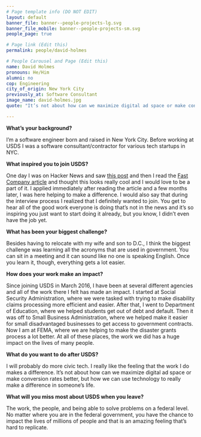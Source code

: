 ```yaml
---
# Page template info (DO NOT EDIT)
layout: default
banner_file: banner--people-projects-lg.svg
banner_file_mobile: banner--people-projects-sm.svg
people_page: true

# Page link (Edit this)
permalink: people/david-holmes

# People Carousel and Page (Edit this)
name: David Holmes
pronouns: He/Him
alumni: no
cop: Engineering
city_of_origin: New York City
previously_at: Software Consultant
image_name: david-holmes.jpg
quote: "It’s not about how can we maximize digital ad space or make conversion rates better, but how we can use technology to really make a difference in someone’s life."

---
```


**What’s your background?**

I’m a software engineer born and raised in New York City. Before working at USDS I was a software consultant/contractor for various tech startups in NYC.

**What inspired you to join USDS?**

One day I was on Hacker News and saw [this post](https://news.ycombinator.com/item?id=9719639) and then I read the [Fast Company article](https://www.fastcompany.com/3046756/obama-and-his-geeks) and thought this looks really cool and I would love to be a part of it. I applied immediately after reading the article and a few months later, I was here helping to make a difference. I would also say that during the interview process I realized that I definitely wanted to join. You get to hear all of the good work everyone is doing that’s not in the news and it’s so inspiring you just want to start doing it already, but you know, I didn’t even have the job yet.

**What has been your biggest challenge?**

Besides having to relocate with my wife and son to D.C., I think the biggest challenge was learning all the acronyms that are used in government. You can sit in a meeting and it can sound like no one is speaking English. Once you learn it, though, everything gets a lot easier.

**How does your work make an impact?**

Since joining USDS in March 2016, I have been at several different agencies and all of the work there I felt has made an impact. I started at Social Security Administration, where we were tasked with trying to make disability claims processing more efficient and easier. After that, I went to Department of Education, where we helped students get out of debt and default. Then it was off to Small Business Administration, where we helped make it easier for small disadvantaged businesses to get access to government contracts. Now I am at FEMA, where we are helping to make the disaster grants process a lot better. At all of these places, the work we did has a huge impact on the lives of many people.

**What do you want to do after USDS?**

I will probably do more civic tech. I really like the feeling that the work I do makes a difference. It’s not about how can we maximize digital ad space or make conversion rates better, but how we can use technology to really make a difference in someone’s life.

**What will you miss most about USDS when you leave?**

The work, the people, and being able to solve problems on a federal level. No matter where you are in the federal government, you have the chance to impact the lives of millions of people and that is an amazing feeling that’s hard to replicate.

